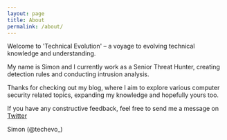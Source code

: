 ```yaml
---
layout: page
title: About
permalink: /about/
---
```


Welcome to 'Technical Evolution' – a voyage to evolving technical knowledge and understanding.

My name is Simon and I currently work as a Senior Threat Hunter, creating detection rules and conducting intrusion analysis.

Thanks for checking out my blog, where I aim to explore various computer security related topics, 
expanding my knowledge and hopefully yours too.

If you have any constructive feedback, feel free to send me a message on [Twitter](https://twitter.com/techevo_)

Simon (@techevo_)

